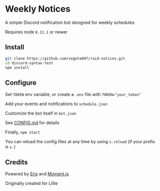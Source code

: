 # Weekly Notices
A simple Discord notification bot designed for weekly schedules

Requires node `8.11.1` or newer

## Install

```bash
git clone https://github.com/vegeta897/raid-notices.git
cd discord-syntax-test
npm install
```

## Configure

Set `TOKEN` env variable, or create a `.env` file with `TOKEN="your_token"`

Add your events and notifications to `schedule.json`

Customize the bot itself in `bot.json`

See [CONFIG.md](CONFIG.md) for details

Finally, `npm start`

You can reload the config files at any time by using `s.reload` (if your prefix is `s.`)

## Credits

Powered by [Eris](https://abal.moe/Eris/) and [Moment.js](https://momentjs.com/)

Originally created for Lillie
